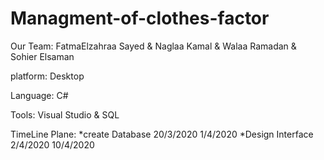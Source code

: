 # Managment-of-clothes-factor
Our Team: FatmaElzahraa Sayed & Naglaa Kamal & Walaa Ramadan & Sohier Elsaman

platform: Desktop

Language: C#

Tools: Visual Studio & SQL

TimeLine Plane: *create Database  20/3/2020   1/4/2020
*Design Interface  2/4/2020    10/4/2020
